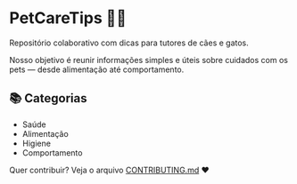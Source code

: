 # PetCareTips 🐶🐱

Repositório colaborativo com dicas para tutores de cães e gatos.

Nosso objetivo é reunir informações simples e úteis sobre cuidados com os pets — desde alimentação até comportamento.

## 📚 Categorias
- Saúde
- Alimentação
- Higiene
- Comportamento

Quer contribuir? Veja o arquivo [CONTRIBUTING.md](CONTRIBUTING.md) ❤️
